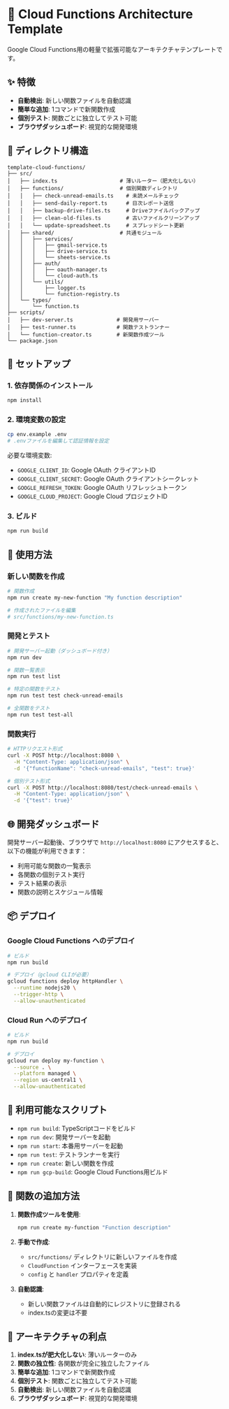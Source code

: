 # 🚀 Cloud Functions Architecture Template

Google Cloud Functions用の軽量で拡張可能なアーキテクチャテンプレートです。

## ✨ 特徴

- **自動検出**: 新しい関数ファイルを自動認識
- **簡単な追加**: 1コマンドで新関数作成
- **個別テスト**: 関数ごとに独立してテスト可能
- **ブラウザダッシュボード**: 視覚的な開発環境

## 📁 ディレクトリ構造

```
template-cloud-functions/
├── src/
│   ├── index.ts                    # 薄いルーター（肥大化しない）
│   ├── functions/                  # 個別関数ディレクトリ
│   │   ├── check-unread-emails.ts    # 未読メールチェック
│   │   ├── send-daily-report.ts      # 日次レポート送信
│   │   ├── backup-drive-files.ts     # Driveファイルバックアップ
│   │   ├── clean-old-files.ts        # 古いファイルクリーンアップ
│   │   └── update-spreadsheet.ts     # スプレッドシート更新
│   ├── shared/                     # 共通モジュール
│   │   ├── services/
│   │   │   ├── gmail-service.ts
│   │   │   ├── drive-service.ts
│   │   │   └── sheets-service.ts
│   │   ├── auth/
│   │   │   ├── oauth-manager.ts
│   │   │   └── cloud-auth.ts
│   │   └── utils/
│   │       ├── logger.ts
│   │       └── function-registry.ts
│   └── types/
│       └── function.ts
├── scripts/
│   ├── dev-server.ts              # 開発用サーバー
│   ├── test-runner.ts             # 関数テストランナー
│   └── function-creator.ts        # 新関数作成ツール
└── package.json
```

## 🚀 セットアップ

### 1. 依存関係のインストール

```bash
npm install
```

### 2. 環境変数の設定

```bash
cp env.example .env
# .envファイルを編集して認証情報を設定
```

必要な環境変数:
- `GOOGLE_CLIENT_ID`: Google OAuth クライアントID
- `GOOGLE_CLIENT_SECRET`: Google OAuth クライアントシークレット
- `GOOGLE_REFRESH_TOKEN`: Google OAuth リフレッシュトークン
- `GOOGLE_CLOUD_PROJECT`: Google Cloud プロジェクトID

### 3. ビルド

```bash
npm run build
```

## 🧪 使用方法

### 新しい関数を作成

```bash
# 関数作成
npm run create my-new-function "My function description"

# 作成されたファイルを編集
# src/functions/my-new-function.ts
```

### 開発とテスト

```bash
# 開発サーバー起動（ダッシュボード付き）
npm run dev

# 関数一覧表示
npm run test list

# 特定の関数をテスト
npm run test test check-unread-emails

# 全関数をテスト
npm run test test-all
```

### 関数実行

```bash
# HTTPリクエスト形式
curl -X POST http://localhost:8080 \
  -H "Content-Type: application/json" \
  -d '{"functionName": "check-unread-emails", "test": true}'

# 個別テスト形式
curl -X POST http://localhost:8080/test/check-unread-emails \
  -H "Content-Type: application/json" \
  -d '{"test": true}'
```

## 🌐 開発ダッシュボード

開発サーバー起動後、ブラウザで `http://localhost:8080` にアクセスすると、以下の機能が利用できます：

- 利用可能な関数の一覧表示
- 各関数の個別テスト実行
- テスト結果の表示
- 関数の説明とスケジュール情報

## 📦 デプロイ

### Google Cloud Functions へのデプロイ

```bash
# ビルド
npm run build

# デプロイ（gcloud CLIが必要）
gcloud functions deploy httpHandler \
  --runtime nodejs20 \
  --trigger-http \
  --allow-unauthenticated
```

### Cloud Run へのデプロイ

```bash
# ビルド
npm run build

# デプロイ
gcloud run deploy my-function \
  --source . \
  --platform managed \
  --region us-central1 \
  --allow-unauthenticated
```

## 🔧 利用可能なスクリプト

- `npm run build`: TypeScriptコードをビルド
- `npm run dev`: 開発サーバーを起動
- `npm run start`: 本番用サーバーを起動
- `npm run test`: テストランナーを実行
- `npm run create`: 新しい関数を作成
- `npm run gcp-build`: Google Cloud Functions用ビルド

## 📝 関数の追加方法

1. **関数作成ツールを使用**:
   ```bash
   npm run create my-function "Function description"
   ```

2. **手動で作成**:
   - `src/functions/` ディレクトリに新しいファイルを作成
   - `CloudFunction` インターフェースを実装
   - `config` と `handler` プロパティを定義

3. **自動認識**:
   - 新しい関数ファイルは自動的にレジストリに登録される
   - index.tsの変更は不要

## 🎯 アーキテクチャの利点

1. **index.tsが肥大化しない**: 薄いルーターのみ
2. **関数の独立性**: 各関数が完全に独立したファイル
3. **簡単な追加**: 1コマンドで新関数作成
4. **個別テスト**: 関数ごとに独立してテスト可能
5. **自動検出**: 新しい関数ファイルを自動認識
6. **ブラウザダッシュボード**: 視覚的な開発環境
